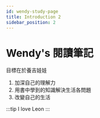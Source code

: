 ```yaml
---
id: wendy-study-page
title: Introduction 2
sidebar_position: 2
---
```


# Wendy's 閱讀筆記

目標在於養吉娃娃

1. 加深自己的理解力
2. 用書中學到的知識解決生活各問題
3. 改變自己的生活

:::tip
I love Leon
:::
